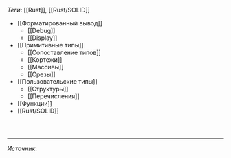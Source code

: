
*Теги*: [[Rust]], [[Rust/SOLID]]

- [[Форматированный вывод]]
	- [[Debug]]
	- [[Display]]
- [[Примитивные типы]]
	- [[Сопоставление типов]]
	- [[Кортежи]]
	- [[Массивы]]
	- [[Срезы]]
- [[Пользовательские типы]]
	- [[Структуры]]
	- [[Перечисления]]
- [[Функции]]
- [[Rust/SOLID]]


```rust

```

```rust

```

```rust

```

---

*Источник*: []()
